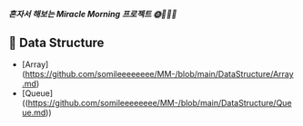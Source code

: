 ##### 혼자서 해보는 Miracle Morning 프로젝트 🌞🌈🌠🌀  #####


## 🌈 Data Structure
- [Array] (https://github.com/somileeeeeeee/MM-/blob/main/DataStructure/Array.md)
- [Queue] ((https://github.com/somileeeeeeee/MM-/blob/main/DataStructure/Queue.md))
